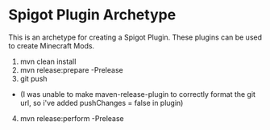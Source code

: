 # Spigot Plugin Archetype

This is an archetype for creating a Spigot Plugin. These plugins can be used to create Minecraft Mods.

1. mvn clean install
2. mvn release:prepare -Prelease
3. git push
  * (I was unable to make maven-release-plugin to correctly format the git url, so i've added pushChanges = false in plugin)
4. mvn release:perform -Prelease